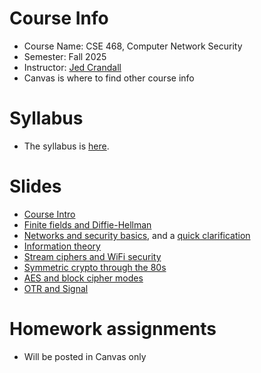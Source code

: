 

# Course Info

- Course Name: CSE 468, Computer Network Security
- Semester: Fall 2025
- Instructor: [Jed Crandall](https://jedcrandall.github.io)
- Canvas is where to find other course info

# Syllabus

- The syllabus is [here](https://jedcrandall.github.io/courses/cse468fall2025/syllabus.pdf).

# Slides

- [Course Intro](courseintro.pdf)
- [Finite fields and Diffie-Hellman](fieldsdh.pdf)
- [Networks and security basics](networksandsecurity.pdf), and a [quick clarification](clarificationinonoffpath.pdf)
- [Information theory](infotheory.pdf)
- [Stream ciphers and WiFi security](streamcipherswifi.pdf)
- [Symmetric crypto through the 80s](symmetricryptothru80s.pdf)
- [AES and block cipher modes](aesciphermodes.pdf)
- [OTR and Signal](otrandsignal.pdf)

# Homework assignments

- Will be posted in Canvas only

